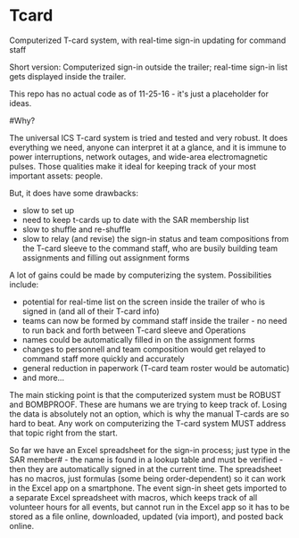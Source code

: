 # Tcard
Computerized T-card system, with real-time sign-in updating for command staff 

Short version: Computerized sign-in outside the trailer; real-time sign-in list gets displayed inside the trailer.

This repo has no actual code as of 11-25-16 - it's just a placeholder for ideas.

#Why?

The universal ICS T-card system is tried and tested and very robust.  It does everything we need, anyone can interpret it at a glance, and it is immune to power interruptions, network outages, and wide-area electromagnetic pulses.  Those qualities make it ideal for keeping track of your most important assets: people.

But, it does have some drawbacks:
- slow to set up
- need to keep t-cards up to date with the SAR membership list
- slow to shuffle and re-shuffle
- slow to relay (and revise) the sign-in status and team compositions from the T-card sleeve to the command staff, who are busily building team assignments and filling out assignment forms

A lot of gains could be made by computerizing the system.  Possibilities include:
- potential for real-time list on the screen inside the trailer of who is signed in (and all of their T-card info)
- teams can now be formed by command staff inside the trailer - no need to run back and forth between T-card sleeve and Operations
- names could be automatically filled in on the assignment forms
- changes to personnell and team composition would get relayed to command staff more quickly and accurately
- general reduction in paperwork (T-card team roster would be automatic)
- and more...

The main sticking point is that the computerized system must be ROBUST and BOMBPROOF.  These are humans we are trying to keep track of.  Losing the data is absolutely not an option, which is why the manual T-cards are so hard to beat.  Any work on computerizing the T-card system MUST address that topic right from the start.

So far we have an Excel spreadsheet for the sign-in process; just type in the SAR member# - the name is found in a lookup table and must be verified - then they are automatically signed in at the current time.  The spreadsheet has no macros, just formulas (some being order-dependent) so it can work in the Excel app on a smartphone.  The event sign-in sheet gets imported to a separate Excel spreadsheet with macros, which keeps track of all volunteer hours for all events, but cannot run in the Excel app so it has to be stored as a file online, downloaded, updated (via import), and posted back online.
